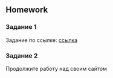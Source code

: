 ##  Homework


### Задание 1
Задание по ссылке: [ссылка](https://github.com/ait-tr/task_fe-css-box-model)

### Задание 2
Продолжите работу над своим сайтом

